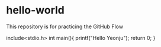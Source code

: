 # hello-world
This repository is for practicing the GitHub Flow

include<stdio.h>
int main(){
  printf("Hello Yeonju");
  return 0;
}
